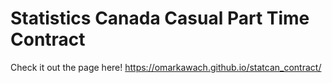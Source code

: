 # Statistics Canada Casual Part Time Contract

Check it out the page here! https://omarkawach.github.io/statcan_contract/
